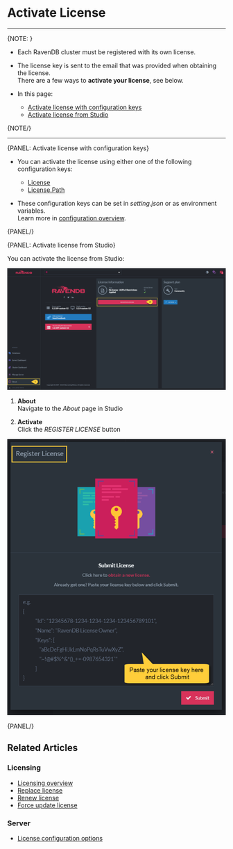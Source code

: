 # Activate License 

---

{NOTE: }

* Each RavenDB cluster must be registered with its own license.  

* The license key is sent to the email that was provided when obtaining the license.  
  There are a few ways to **activate your license**, see below.  

* In this page:

  * [Activate license with configuration keys](../../start/licensing/activate-license#activate-license-with-configuration-keys)
  * [Activate license from Studio](../../start/licensing/activate-license#activate-license-from-studio)

{NOTE/}

---

{PANEL: Activate license with configuration keys}

* You can activate the license using either one of the following configuration keys:  
  * [License](../../server/configuration/license-configuration#license)  
  * [License.Path](../../server/configuration/license-configuration#license.path)  

* These configuration keys can be set in _setting.json_ or as environment variables.  
  Learn more in [configuration overview](../../server/configuration/configuration-options).

{PANEL/}

{PANEL: Activate license from Studio}

You can activate the license from Studio:  

![Register License](images/register-1.png "Register license")

1. **About**  
   Navigate to the _About_ page in Studio
   
2. **Activate**  
   Click the _REGISTER LICENSE_ button

![Register License](images/register-2.png "Register license")

{PANEL/}

## Related Articles

### Licensing
- [Licensing overview](../../start/licensing/licensing-overview)
- [Replace license](../../start/licensing/replace-license)
- [Renew license](../../start/licensing/renew-license)
- [Force update license](../../start/licensing/force-update)

### Server
- [License configuration options](../../server/configuration/license-configuration)



